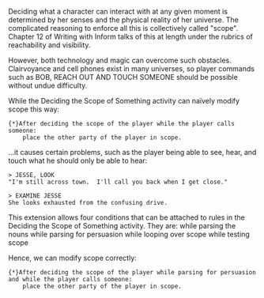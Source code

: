 Deciding what a character can interact with at any given moment is determined by her senses and the physical reality of her universe.  The complicated reasoning to enforce all this is collectively called "scope".  Chapter 12 of Writing with Inform talks of this at length under the rubrics of reachability and visibility.

However, both technology and magic can overcome such obstacles.  Clairvoyance and cell phones exist in many universes, so player commands such as BOB, REACH OUT AND TOUCH SOMEONE should be possible without undue difficulty.

While the Deciding the Scope of Something activity can naïvely modify scope this way:

	{*}After deciding the scope of the player while the player calls someone:
		place the other party of the player in scope.

...it causes certain problems, such as the player being able to see, hear, and touch what he should only be able to hear:

	> JESSE, LOOK
	"I'm still across town.  I'll call you back when I get close."

	> EXAMINE JESSE
	She looks exhausted from the confusing drive.

This extension allows four conditions that can be attached to rules in the Deciding the Scope of Something activity.  They are:
	while parsing the nouns
	while parsing for persuasion
	while looping over scope
	while testing scope

Hence, we can modify scope correctly:

	{*}After deciding the scope of the player while parsing for persuasion and while the player calls someone:
		place the other party of the player in scope.


